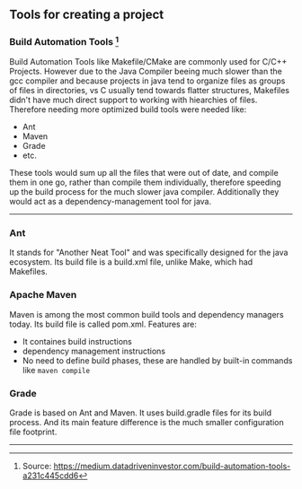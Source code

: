 ## Tools for creating a project

### Build Automation Tools [^1]
Build Automation Tools like Makefile/CMake are commonly used for C/C++ Projects. However due to the Java Compiler beeing much slower than the gcc compiler and because projects in java tend to organize files as groups of files in directories, vs C usually tend towards flatter structures, Makefiles didn't have much direct support to working with hiearchies of files. Therefore needing more optimized build tools were needed like:
- Ant
- Maven 
- Grade
- etc.

These tools would sum up all the files that were out of date, and compile them in one go, rather than compile them individually, therefore speeding up the build process for the much slower java compiler. Additionally they would act as a dependency-management tool for java.

---

### Ant
It stands for "Another Neat Tool" and was specifically designed for the java ecosystem. Its build file is a build.xml file, unlike Make, which had Makefiles.

### Apache Maven
Maven is among the most common build tools and dependency managers today. Its build file is called pom.xml.
Features are:
- It containes build instructions
- dependency management instructions
- No need to define build phases, these are handled by built-in commands like `maven compile`

### Grade
Grade is based on Ant and Maven. It uses build.gradle files for its build process. And its main feature difference is the much smaller configuration file footprint.

---

[^1]: Source: https://medium.datadriveninvestor.com/build-automation-tools-a231c445cdd6
